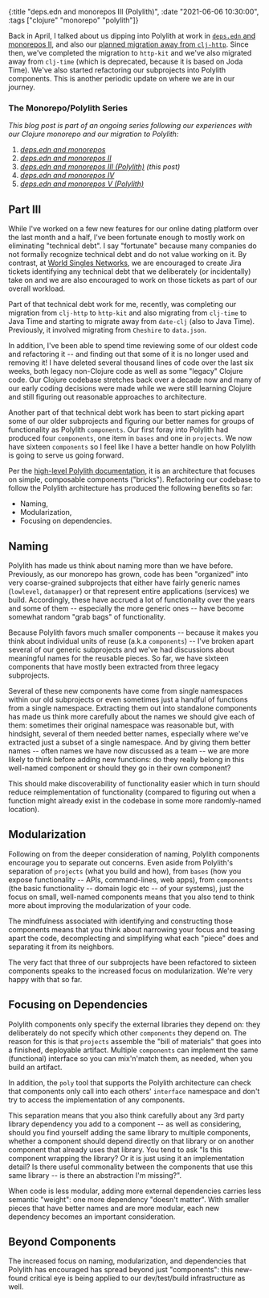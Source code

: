 {:title "deps.edn and monorepos III (Polylith)",
 :date "2021-06-06 10:30:00",
 :tags ["clojure" "monorepo" "polylith"]}

Back in April, I talked about us dipping into Polylith at work in [`deps.edn` and monorepos II](/blog/2021/04/21/deps-edn-monorepo-2/),
and also our [planned migration away from `clj-http`](/blog/2021/03/25/little-things/). Since then, we've completed the migration to
`http-kit` and we've also migrated away from `clj-time` (which is deprecated, because it is based on Joda Time). We've also started
refactoring our subprojects into Polylith components. This is another periodic update on where we are in our journey.<!--more-->

### The Monorepo/Polylith Series

_This blog post is part of an ongoing series following our experiences with our Clojure monorepo and our migration to Polylith:_

1. _[deps.edn and monorepos](https://corfield.org/blog/2021/02/23/deps-edn-monorepo/)_
2. _[deps.edn and monorepos II](https://corfield.org/blog/2021/04/21/deps-edn-monorepo-2/)_
3. _[deps.edn and monorepos III (Polylith)](https://corfield.org/blog/2021/06/06/deps-edn-monorepo-3/) (this post)_
4. _[deps.edn and monorepos IV](https://corfield.org/blog/2021/07/21/deps-edn-monorepo-4/)_
5. _[deps.edn and monorepos V (Polylith)](https://corfield.org/blog/2021/08/25/deps-edn-monorepo-5/)_

## Part III

While I've worked on a few new features for our online dating platform over the last month and a half,
I've been fortunate enough to mostly work on eliminating "technical debt". I say "fortunate" because
many companies do not formally recognize technical debt and do not value working on it. By contrast,
at [World Singles Networks](https://worldsinglesnetworks.com), we are encouraged to create Jira tickets
identifying any technical debt that we deliberately
(or incidentally) take on and we are also encouraged to work on those tickets as part of our
overall workload.

Part of that technical debt work for me, recently, was completing our migration from `clj-http` to `http-kit`
and also migrating from `clj-time` to Java Time and starting to migrate away from `date-clj`
(also to Java Time). Previously, it involved migrating from `Cheshire` to `data.json`.

In addition, I've been able to spend time
reviewing some of our oldest code and refactoring it -- and finding out that
some of it is no longer used and removing it! I have deleted several thousand lines of code over the last
six weeks, both legacy non-Clojure code as well as some "legacy" Clojure code.
Our Clojure codebase stretches back over a decade now
and many of our early coding decisions were made while we were still learning Clojure and still
figuring out reasonable approaches to architecture.

Another part of that technical debt work has been to start picking apart some of our older subprojects
and figuring our better names for groups of functionality as Polylith `components`. Our first foray
into Polylith had produced four `components`, one item in `bases` and one in `projects`. We now have
sixteen `components` so I feel like I have a better handle on how Polylith is going to serve us
going forward.

Per the [high-level Polylith documentation](https://polylith.gitbook.io/), it is an architecture
that focuses on simple, composable components ("bricks"). Refactoring our codebase to follow the Polylith
architecture has produced the following benefits so far:
* Naming,
* Modularization,
* Focusing on dependencies.

## Naming

Polylith has made us think about naming more than we have before.
Previously, as our monorepo has grown, code has been
"organized" into very coarse-grained subprojects that either have fairly generic names
(`lowlevel`, `datamapper`) or that represent entire applications (services) we build.
Accordingly, these have accrued a lot of functionality over the years and some of them --
especially the more generic ones -- have become somewhat random "grab bags" of functionality.

Because Polylith favors much smaller components -- because it makes you think about individual
units of reuse (a.k.a `components`) -- I've broken apart several of our generic subprojects
and we've had discussions about meaningful names for the reusable pieces. So far, we have
sixteen components that have mostly been extracted from three legacy subprojects.

Several of these new components have come from single namespaces within our old subprojects
or even sometimes just a handful of functions from a single namespace. Extracting them out
into standalone components has made us think more carefully about the names we should give
each of them: sometimes their original namespace was reasonable but, with hindsight, several
of them needed better names, especially where we've extracted just a subset of a single
namespace. And by giving them better names -- often names we have now discussed as a team --
we are more likely to think before adding new functions: do they really belong in this
well-named component or should they go in their own component?

This should make discoverability of functionality easier which in turn should reduce
reimplementation of functionality (compared to figuring out when a function might already
exist in the codebase in some more randomly-named location).

## Modularization

Following on from the deeper consideration of naming, Polylith components encourage you to
separate out concerns. Even aside from Polylith's separation of `projects` (what you build and how),
from `bases` (how you expose functionality -- APIs, command-lines, web apps), from `components`
(the basic functionality -- domain logic etc -- of your systems), just the focus on small, well-named components
means that you also tend to think more about improving the modularization of your code.

The mindfulness associated with identifying and constructing those components means
that you think about narrowing your focus and teasing apart the code, decomplecting and
simplifying what each "piece" does and separating it from its neighbors.

The very fact that three of our subprojects have been refactored to sixteen components
speaks to the increased focus on modularization. We're very happy with that so far.

## Focusing on Dependencies

Polylith components only specify the external libraries they depend on: they deliberately
do not specify which other `components` they depend on. The reason for this is that `projects`
assemble the "bill of materials" that goes into a finished, deployable artifact. Multiple
`components` can implement the same (functional) interface so you can mix'n'match them,
as needed, when you build an artifact.

In addition, the `poly` tool that supports the Polylith architecture can check that components
only call into each others' `interface` namespace and don't try to access the implementation
of any components.

This separation means that you also think carefully about any 3rd party library dependency you
add to a component -- as well as considering, should you find yourself adding the same library
to multiple components, whether a component should depend directly on that library or on another
component that already uses that library. You tend to ask "Is this component wrapping
the library? Or it is just using it an implementation detail? Is there useful commonality
between the components that use this same library -- is there an abstraction I'm missing?".

When code is less modular, adding more external dependencies carries less semantic "weight":
one more dependency "doesn't matter". With smaller pieces that have better names and are
more modular, each new dependency becomes an important consideration.

## Beyond Components

The increased focus on naming, modularization, and dependencies that Polylith has
encouraged has spread beyond just "components": this new-found critical eye is being
applied to our dev/test/build infrastructure as well.
